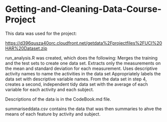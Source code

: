# Getting-and-Cleaning-Data-Course-Project

This data was used for the project:

https://d396qusza40orc.cloudfront.net/getdata%2Fprojectfiles%2FUCI%20HAR%20Dataset.zip

run_analysis.R was created, which does the following:
Merges the training and the test sets to create one data set.
Extracts only the measurements on the mean and standard deviation for each measurement.
Uses descriptive activity names to name the activities in the data set
Appropriately labels the data set with descriptive variable names.
From the data set in step 4, creates a second, independent tidy data set with the average of each variable for each activity and each subject.

Descriptions of the data is in the CodeBook.md file.

summariseddata.csv contains the data that was then summaries to ahve the means of each feature by activity and subject.
